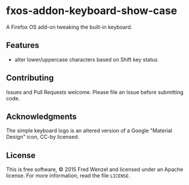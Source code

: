 # fxos-addon-keyboard-show-case

A Firefox OS add-on tweaking the built-in keyboard.


## Features

* alter lower/uppercase characters based on Shift key status


## Contributing

Issues and Pull Requests welcome. Please file an Issue before submitting code.


## Acknowledgments

The simple keyboard logo is an altered version of a Google "Material Design" icon, CC-by licensed.

## License

This is free software, &copy; 2015 Fred Wenzel and licensed under an Apache
license. For more information, read the file ``LICENSE``.
